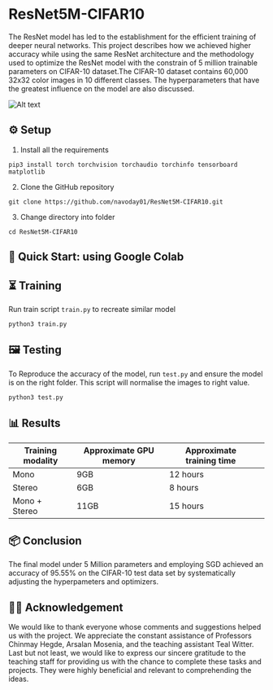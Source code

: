 # ResNet5M-CIFAR10

The ResNet model has led to the establishment for the efficient training of deeper neural networks. This project describes how we achieved higher accuracy while using the same ResNet architecture and the methodology used to optimize the ResNet model with the constrain of 5 million trainable parameters on CIFAR-10 dataset.The CIFAR-10 dataset contains 60,000 32x32 color images in 10 different classes. The hyperparameters that have the greatest influence on the model are also discussed.

![Alt text](https://github.com/navoday01/ResNet5M-CIFAR10/blob/main/assets/CIFAR10.png)

## ⚙️ Setup

1. Install all the requirements
```shell
pip3 install torch torchvision torchaudio torchinfo tensorboard matplotlib
```
2. Clone the GitHub repository
```shell
git clone https://github.com/navoday01/ResNet5M-CIFAR10.git
```
3. Change directory into folder
```shell
cd ResNet5M-CIFAR10
```


## 💽 Quick Start: using Google Colab

## ⏳ Training
Run train script `train.py` to recreate similar model
```shell
python3 train.py
```
## 🖼️ Testing

 To Reproduce the accuracy of the model, run `test.py` and ensure the model is on the right folder. This script will normalise the images to right value.
```shell
python3 test.py
```


## 📊 Results
| Training modality | Approximate GPU memory  | Approximate training time   |                             |
|-------------------|-------------------------|-----------------------------|-----------------------------|
| Mono              | 9GB                     | 12 hours                    |                             |       
| Stereo            | 6GB                     | 8 hours                     |                             |
| Mono + Stereo     | 11GB                    | 15 hours                    |                             |

## 📦 Conclusion

The final model under 5 Million parameters and employing SGD achieved an accuracy of 95.55% on the CIFAR-10 test data set by systematically adjusting the hyperpameters and optimizers.

## 👩‍⚖️ Acknowledgement

We would like to thank everyone whose comments and suggestions helped us with the project. We appreciate the constant assistance of Professors Chinmay Hegde, Arsalan Mosenia, and the teaching assistant Teal Witter. Last but not least, we would like to express our sincere gratitude to the teaching staff for providing us with the chance to complete these tasks and projects. They were highly beneficial and relevant to comprehending the ideas.


